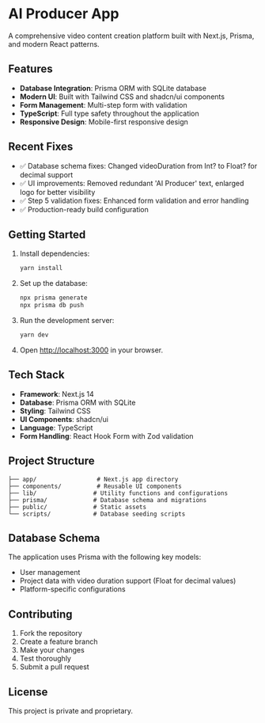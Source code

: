# AI Producer App

A comprehensive video content creation platform built with Next.js, Prisma, and modern React patterns.

## Features

- **Database Integration**: Prisma ORM with SQLite database
- **Modern UI**: Built with Tailwind CSS and shadcn/ui components
- **Form Management**: Multi-step form with validation
- **TypeScript**: Full type safety throughout the application
- **Responsive Design**: Mobile-first responsive design

## Recent Fixes

- ✅ Database schema fixes: Changed videoDuration from Int? to Float? for decimal support
- ✅ UI improvements: Removed redundant 'AI Producer' text, enlarged logo for better visibility
- ✅ Step 5 validation fixes: Enhanced form validation and error handling
- ✅ Production-ready build configuration

## Getting Started

1. Install dependencies:
   ```bash
   yarn install
   ```

2. Set up the database:
   ```bash
   npx prisma generate
   npx prisma db push
   ```

3. Run the development server:
   ```bash
   yarn dev
   ```

4. Open [http://localhost:3000](http://localhost:3000) in your browser.

## Tech Stack

- **Framework**: Next.js 14
- **Database**: Prisma ORM with SQLite
- **Styling**: Tailwind CSS
- **UI Components**: shadcn/ui
- **Language**: TypeScript
- **Form Handling**: React Hook Form with Zod validation

## Project Structure

```
├── app/                 # Next.js app directory
├── components/          # Reusable UI components
├── lib/                # Utility functions and configurations
├── prisma/             # Database schema and migrations
├── public/             # Static assets
└── scripts/            # Database seeding scripts
```

## Database Schema

The application uses Prisma with the following key models:
- User management
- Project data with video duration support (Float for decimal values)
- Platform-specific configurations

## Contributing

1. Fork the repository
2. Create a feature branch
3. Make your changes
4. Test thoroughly
5. Submit a pull request

## License

This project is private and proprietary.
